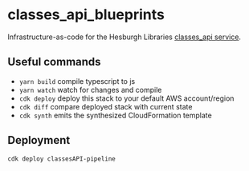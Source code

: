 # classes_api_blueprints
Infrastructure-as-code for the Hesburgh Libraries [classes_api service](https://github.com/ndlib/classes_api).

## Useful commands

 * `yarn build`   compile typescript to js
 * `yarn watch`   watch for changes and compile
 * `cdk deploy`      deploy this stack to your default AWS account/region
 * `cdk diff`        compare deployed stack with current state
 * `cdk synth`       emits the synthesized CloudFormation template
 
 ## Deployment
 ```
 cdk deploy classesAPI-pipeline
 ```
